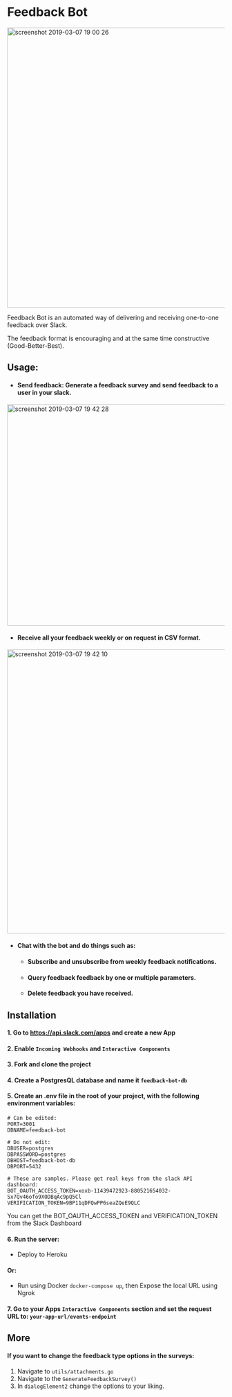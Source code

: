 # <B>Feedback Bot</B>

<img width="647" alt="screenshot 2019-03-07 19 00 26" src="https://user-images.githubusercontent.com/29664539/54006079-c3192d00-4110-11e9-8cfe-b54dfe74c3c8.png">

Feedback Bot is an automated way of delivering and receiving one-to-one feedback over Slack.

The feedback format is encouraging and at the same time constructive (Good-Better-Best).

## <B>Usage:</B>

- #### Send feedback: Generate a feedback survey and send feedback to a user in your slack.
<img width="511" alt="screenshot 2019-03-07 19 42 28" src="https://user-images.githubusercontent.com/29664539/54006211-3327b300-4111-11e9-8356-c168d2b0d998.png">

- #### Receive all your feedback weekly or on request in CSV format.
<img width="656" alt="screenshot 2019-03-07 19 42 10" src="https://user-images.githubusercontent.com/29664539/54006212-3622a380-4111-11e9-948b-aab1c3821b34.png">

- #### Chat with the bot and do things such as:
  - #### Subscribe and unsubscribe from weekly feedback notifications.
  - #### Query feedback feedback by one or multiple parameters.
  - #### Delete feedback you have received.

## <B>Installation</B>
#### 1. Go to https://api.slack.com/apps and create a new App
#### 2. Enable `Incoming Webhooks` and `Interactive Components`
#### 3. Fork and clone the project
#### 4. Create a PostgresQL database and name it `feedback-bot-db`
#### 5. Create an .env file in the root of your project, with the following environment variables:
```
# Can be edited:
PORT=3001
DBNAME=feedback-bot

# Do not edit:
DBUSER=postgres
DBPASSWORD=postgres
DBHOST=feedback-bot-db
DBPORT=5432

# These are samples. Please get real keys from the slack API dashboard:
BOT_OAUTH_ACCESS_TOKEN=xoxb-11439472923-880521654032-Sx7Qv46ofo9XODBqAc9pQ5Cl
VERIFICATION_TOKEN=9BP11qDFQwPP6seaZQeE9QLC
```
You can get the BOT_OAUTH_ACCESS_TOKEN and VERIFICATION_TOKEN from the Slack Dashboard
#### 6. Run the server:
- Deploy to Heroku
#### Or:
- Run using Docker `docker-compose up`, then Expose the local URL using Ngrok
            
#### 7. Go to your Apps `Interactive Components` section and set the request URL to: `your-app-url/events-endpoint`

## <B>More</B>
#### If you want to change the feedback type options in the surveys:
1. Navigate to `utils/attachments.go`
2. Navigate to the `GenerateFeedbackSurvey()`
3. In `dialogElement2` change the options to your liking.






